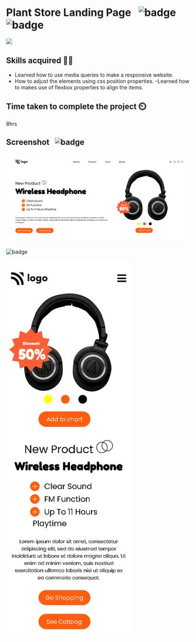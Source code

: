 # Plant Store Landing Page &nbsp; ![badge](https://img.shields.io/badge/HTML%20and%20CSS-Project7-green) &nbsp; ![badge](https://img.shields.io/badge/-Responsive-orange)

[![](https://img.shields.io/badge/Live-Link-blue)](https://headphone-product-homepage.netlify.app/)

## Skills acquired 👨‍💻

- Learned how to use media queries to make a responsive website.
- How to adjust the elements using css position properties.
-Learned how to makes use of  flexbox properties to align the items.

## Time taken to complete the project ⏲️

8hrs

## Screenshot &nbsp; ![badge](https://img.shields.io/badge/Website-Screenshot-orange)
![project7](./images/screenshotlaptop.png)
<br>
<br>
![badge](https://img.shields.io/badge/Mobile-View-yellow)
<br>
<br>
![project7](./images/mobile%20screenshot.png)
